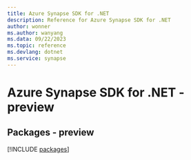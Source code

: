 ```yaml
---
title: Azure Synapse SDK for .NET
description: Reference for Azure Synapse SDK for .NET
author: wonner
ms.author: wanyang
ms.data: 09/22/2023
ms.topic: reference
ms.devlang: dotnet
ms.service: synapse
---
```

# Azure Synapse SDK for .NET - preview
## Packages - preview
[!INCLUDE [packages](synapse-index.md)]